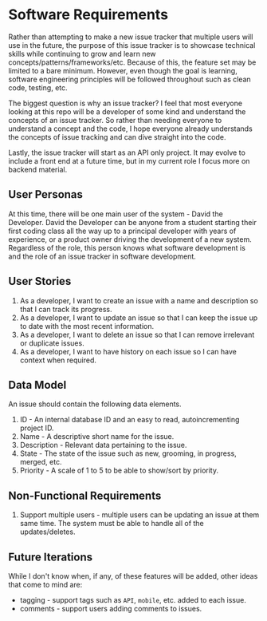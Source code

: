 # Software Requirements

Rather than attempting to make a new issue tracker that multiple users will use in the future, 
the purpose of this issue tracker is to showcase technical skills while continuing to grow and 
learn new concepts/patterns/frameworks/etc. Because of this, the feature set may be limited to a 
bare minimum. However, even though the goal is learning, software engineering principles will be 
followed throughout such as clean code, testing, etc.

The biggest question is why an issue tracker? I feel that most everyone looking at this repo will 
be a developer of some kind and understand the concepts of an issue tracker. So rather than needing 
everyone to understand a concept and the code, I hope everyone already understands the concepts of 
issue tracking and can dive straight into the code.

Lastly, the issue tracker will start as an API only project. It may evolve to include a front end 
at a future time, but in my current role I focus more on backend material.

## User Personas

At this time, there will be one main user of the system - David the Developer. David the Developer 
can be anyone from a student starting their first coding class all the way up to a principal developer 
with years of experience, or a product owner driving the development of a new system. Regardless of the 
role, this person knows what software development is and the role of an issue tracker in software 
development.

## User Stories

1. As a developer, I want to create an issue with a name and description so that I can track its 
progress.
2. As a developer, I want to update an issue so that I can keep the issue up to date with the most recent information.
3. As a developer, I want to delete an issue so that I can remove irrelevant or duplicate issues.
4. As a developer, I want to have history on each issue so I can have context when required.

## Data Model

An issue should contain the following data elements.

1. ID - An internal database ID and an easy to read, autoincrementing project ID.
2. Name - A descriptive short name for the issue.
3. Description - Relevant data pertaining to the issue.
4. State - The state of the issue such as new, grooming, in progress, merged, etc.
5. Priority - A scale of 1 to 5 to be able to show/sort by priority.

## Non-Functional Requirements

1. Support multiple users - multiple users can be updating an issue at them same time. The system 
must be able to handle all of the updates/deletes.

## Future Iterations

While I don't know when, if any, of these features will be added, other ideas that come to mind are:

* tagging - support tags such as `API`, `mobile`, etc. added to each issue.
* comments - support users adding comments to issues.
